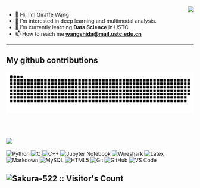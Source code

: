 <img align="right" src="https://github-readme-stats.vercel.app/api?username=Sakura-522&show_icons=true&theme=radical">



- 👋 Hi, I’m Giraffe Wang
- 👀 I’m interested in deep learning and multimodal analysis.
- 🌱 I’m currently learning **Data Science** in USTC
- 📫 How to reach me **wangshida@mail.ustc.edu.cn**

---

## My github contributions

![](https://raw.githubusercontent.com/Sakura-522/Sakura-522/main/assets/github-contribution-grid-snake.svg)



<br/>
<br/>
<br/>


<div align=left><img src="https://github-readme-stats.vercel.app/api/top-langs/?username=Sakura-522&layout=compact"></div>

![Python](https://img.shields.io/badge/Python-3776AB?style=flat&logo=Python&logoColor=white)
![C](https://img.shields.io/badge/C-ef4136?style=flat&logo=C&logoColor=white)
![C++](https://img.shields.io/badge/-C++-00599C?style=flat&logo=cplusplus)
![Jupyter Notebook](https://img.shields.io/badge/Jupyter_Notebook%20-%23F37626?style=flat&logo=Jupyter&logoColor=white)
![Wireshark](https://img.shields.io/badge/Wireshark-0072E3?style=flat&logo=wireshark&logoColor=ffffff)
![Latex](https://img.shields.io/badge/Latex-black?style=flat&logo=latex&logoColor=white)
![Markdown](https://img.shields.io/badge/-Markdown-333333?style=flat&logo=markdown)
![MySQL](https://img.shields.io/badge/MySQL-blue?style=flat&logo=mysql&logoColor=ffffff)
![HTML5](https://img.shields.io/badge/-HTML5-%23E44D27?style=flat&logo=html5&logoColor=ffffff)
![Git](https://img.shields.io/badge/-Git-%23F05032?style=flat&logo=git&logoColor=%23ffffff)
![GitHub](https://img.shields.io/badge/-GitHub-181717?style=flat&logo=github)
![VS Code](http://img.shields.io/badge/-VS%20Code-007ACC?style=flat&logo=visual-studio-code&logoColor=ffffff)

<img src="https://profile-counter.glitch.me/{Sakura-522}/count.svg" alt="Sakura-522 :: Visitor's Count" /></p>
---



<!---
Sakura-522/Sakura-522 is a ✨ special ✨ repository because its `README.md` (this file) appears on your GitHub profile.
You can click the Preview link to take a look at your changes.
--->
